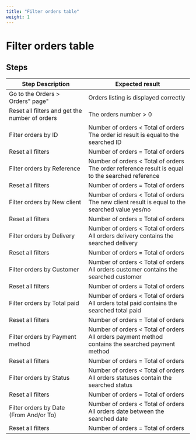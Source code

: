 ```yaml
---
title: "Filter orders table"
weight: 1
---
```


# Filter orders table
## Steps
| Step Description | Expected result |
| ----- | ----- |
| Go to the Orders > Orders" page" | Orders listing is displayed correctly |
| Reset all filters and get the number of orders | The orders number > 0 |
| Filter orders by ID | Number of orders < Total of orders<br>The order id result is equal to the searched ID |
| Reset all filters | Number of orders = Total of orders |
| Filter orders by Reference | Number of orders < Total of orders<br>The order reference result is equal to the searched reference |
| Reset all filters | Number of orders = Total of orders |
| Filter orders by New client | Number of orders < Total of orders<br>The new client result is equal to the searched value yes/no |
| Reset all filters | Number of orders = Total of orders |
| Filter orders by Delivery | Number of orders < Total of orders<br>All orders delivery contains the searched delivery |
| Reset all filters | Number of orders = Total of orders |
| Filter orders by Customer | Number of orders < Total of orders<br>All orders customer contains the searched customer |
| Reset all filters | Number of orders = Total of orders |
| Filter orders by Total paid | Number of orders < Total of orders<br>All orders total paid contains the searched total paid |
| Reset all filters | Number of orders = Total of orders |
| Filter orders by Payment method | Number of orders < Total of orders<br>All orders payment method contains the searched payment method |
| Reset all filters | Number of orders = Total of orders |
| Filter orders by Status | Number of orders < Total of orders<br>All orders statuses contain the searched status |
| Reset all filters | Number of orders = Total of orders |
| Filter orders by Date (From And/or To) | Number of orders < Total of orders<br> All orders date between the searched date |
| Reset all filters | Number of orders = Total of orders |
